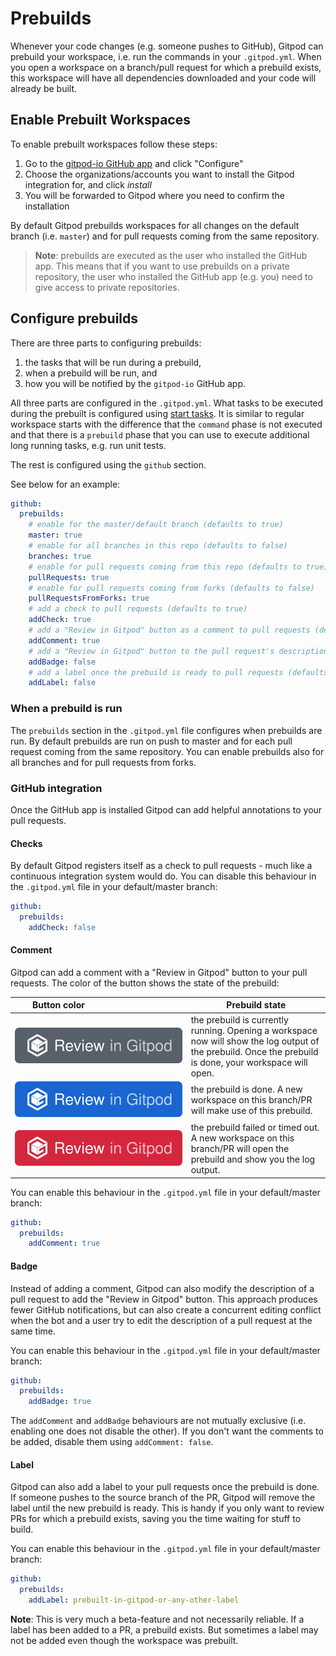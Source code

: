 # Prebuilds

Whenever your code changes (e.g. someone pushes to GitHub), Gitpod can prebuild your workspace, i.e. run the commands in your `.gitpod.yml`.
When you open a workspace on a branch/pull request for which a prebuild exists, this workspace will have all dependencies downloaded
and your code will already be built.

## Enable Prebuilt Workspaces
To enable prebuilt workspaces follow these steps:

1. Go to the <a href="https://github.com/apps/gitpod-io" target="_blank">gitpod-io GitHub app</a> and click "Configure"
2. Choose the organizations/accounts you want to install the Gitpod integration for, and click _install_
3. You will be forwarded to Gitpod where you need to confirm the installation

By default Gitpod prebuilds workspaces for all changes on the default branch (i.e. `master`) and for pull requests coming from the same repository.

> **Note**: prebuilds are executed as the user who installed the GitHub app. This means that if you want to use
> prebuilds on a private repository, the user who installed the GitHub app (e.g. you) need to give access to private
> repositories.

## Configure prebuilds
There are three parts to configuring prebuilds:
1. the tasks that will be run during a prebuild,
2. when a prebuild will be run, and
3. how you will be notified by the `gitpod-io` GitHub app.

All three parts are configured in the `.gitpod.yml`.
What tasks to be executed during the prebuilt is configured using [start tasks](./44_Config_Start_Tasks.md).
It is similar to regular workspace starts with the difference that the `command` phase is not executed and that there is a `prebuild` phase that you can use to execute additional long running tasks, e.g. run unit tests.

The rest is configured using the `github` section.

See below for an example:
```YAML
github:
  prebuilds:
    # enable for the master/default branch (defaults to true)
    master: true
    # enable for all branches in this repo (defaults to false)
    branches: true
    # enable for pull requests coming from this repo (defaults to true)
    pullRequests: true
    # enable for pull requests coming from forks (defaults to false)
    pullRequestsFromForks: true
    # add a check to pull requests (defaults to true)
    addCheck: true
    # add a "Review in Gitpod" button as a comment to pull requests (defaults to false)
    addComment: true
    # add a "Review in Gitpod" button to the pull request's description (defaults to false)
    addBadge: false
    # add a label once the prebuild is ready to pull requests (defaults to false)
    addLabel: false
```

### When a prebuild is run
The `prebuilds` section in the `.gitpod.yml` file configures when prebuilds are run.
By default prebuilds are run on push to master and for each pull request coming from the same repository.
You can enable prebuilds also for all branches and for pull requests from forks.

### GitHub integration
Once the GitHub app is installed Gitpod can add helpful annotations to your pull requests.

#### Checks
By default Gitpod registers itself as a check to pull requests - much like a continuous integration system would do.
You can disable this behaviour in the `.gitpod.yml` file in your default/master branch:
```YAML
github:
  prebuilds:
    addCheck: false
```

#### Comment
Gitpod can add a comment with a "Review in Gitpod" button to your pull requests. The color of the button
shows the state of the prebuild:


| <div style="width:140px">Button color</div> | Prebuild state |
| ---  | --- |
| ![Review in Gitpod (prebuild building)](./images/prebuild-ongoing.svg) | the prebuild is currently running. Opening a workspace now will show the log output of the prebuild. Once the prebuild is done, your workspace will open. |
| ![Review in Gitpod (prebuild done)](./images/prebuild-done.svg) | the prebuild is done. A new workspace on this branch/PR will make use of this prebuild. |
| ![Review in Gitpos (prebuild failed)](./images/prebuild-failed.svg) | the prebuild failed or timed out. A new workspace on this branch/PR will open the prebuild and show you the log output. |

You can enable this behaviour in the `.gitpod.yml` file in your default/master branch:
```YAML
github:
  prebuilds:
    addComment: true
```

#### Badge
Instead of adding a comment, Gitpod can also modify the description of a pull request to add the "Review in Gitpod" button.
This approach produces fewer GitHub notifications, but can also create a concurrent editing conflict when the bot and a user try to edit the description of a pull request at the same time.

You can enable this behaviour in the `.gitpod.yml` file in your default/master branch:
```YAML
github:
  prebuilds:
    addBadge: true
```

The `addComment` and `addBadge` behaviours are not mutually exclusive (i.e. enabling one does not disable the other).
If you don't want the comments to be added, disable them using `addComment: false`.

#### Label
Gitpod can also add a label to your pull requests once the prebuild is done. If someone pushes to the source branch of the PR, Gitpod will remove the label until the new prebuild is ready.
This is handy if you only want to review PRs for which a prebuild exists, saving you the time waiting for stuff to build.

You can enable this behaviour in the `.gitpod.yml` file in your default/master branch:
```YAML
github:
  prebuilds:
    addLabel: prebuilt-in-gitpod-or-any-other-label
```

**Note**: This is very much a beta-feature and not necessarily reliable. If a label has been added to a PR, a prebuild exists.
But sometimes a label may not be added even though the workspace was prebuilt.

